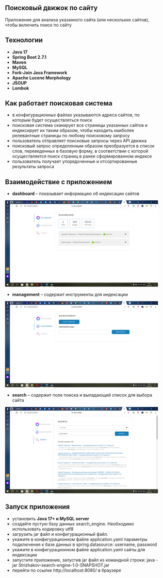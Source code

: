 ## Поисковый движок по сайту

Приложение для анализа указанного сайта (или нескольких сайтов), чтобы включить поиск по сайту

## Технологии

- **Java 17**
- **Spring Boot 2.7.1**
- **Maven**
- **MySQL**
- **Fork-Join Java Framework**
- **Apache Lucene Morphology**
- **JSOUP**
- **Lombok**

## Как работает поисковая система

- в конфигурационных файлах указываются адреса сайтов, по которым будет осуществляться поиск
- поисковая система сканирует все страницы указанных сайтов и индексирует их таким образом, чтобы находить наиболее релевантные страницы по любому поисковому запросу
- пользователь отправляет поисковые запросы через API движка
- поисковый запрос определенным образом преобразуется в список слов, переведенных в базовую форму, в соответствии с которой осуществляется поиск страниц в ранее сформированном индексе
- пользователь получает упорядоченные и отсортированные результаты запроса

## Взаимодействие с приложением

- **dashboard** – показывает информацию об индексации сайтов

![dashboard.png](image%2Fdashboard.png)

- **management** – содержит инструменты для индексации

![management.png](image%2Fmanagement.png)

- **search** – содержит поле поиска и выпадающий список для выбора сайта

![search.png](image%2Fsearch.png)

## Запуск приложения

- установить **Java 17+ и MySQL server**
- создайте пустую базу данных search_engine. Необходимо использовать кодировку utf8
- загрузить jar файл и конфигурационный файл.
- укажите в конфигурационном файле application.yaml параметры подключения к базе данных в spring.datasource: username, password
- укажите в конфигурационном файле application.yaml сайты для индексации
- запустите приложение, запустив jar файл из командной строки: java -jar Strizhakov-search-engine-1.0-SNAPSHOT.jar
- перейти по ссылке http://localhost:8080/ в браузере